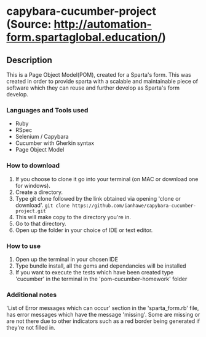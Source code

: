 # capybara-cucumber-project (Source: http://automation-form.spartaglobal.education/)

## Description

This is a Page Object Model(POM), created for a Sparta's form. This was created in order to provide sparta with a scalable and maintainable piece of software which they can reuse and further develop as Sparta's form develop. 

### Languages and Tools used
* Ruby
* RSpec
* Selenium / Capybara
* Cucumber with Gherkin syntax
* Page Object Model

### How to download
1. If you choose to clone it go into your terminal (on MAC or download one for windows).
2. Create a directory.
3. Type git clone followed by the link obtained via opening 'clone or download'.
```git clone https://github.com/ianhawe/capybara-cucumber-project.git```
4. This will make copy to the directory you're in.
5. Go to that directory.
6. Open up the folder in your choice of IDE or text editor.

### How to use
1. Open up the terminal in your chosen IDE
2. Type bundle install, all the gems and dependancies will be installed
3. If you want to execute the tests which have been created type 'cucumber' in the terminal in    the 'pom-cucumber-homework' folder

### Additional notes
'List of Error messages which can occur' section in the 'sparta_form.rb' file, has error messages which have the message 'missing'. Some are missing or are not there due to other indicators such as a red border being generated if they're not filled in. 
